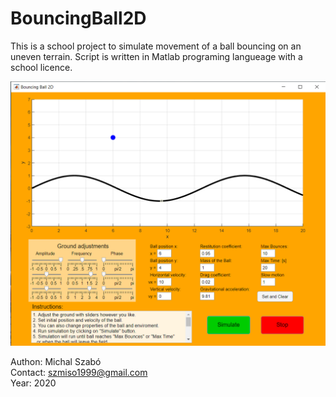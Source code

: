 # BouncingBall2D
This is a school project to simulate movement of a ball bouncing on an uneven terrain. Script is written in Matlab programing langueage with a school licence.

![](image/bouncingball.png)

Authon: Michal Szabó\
Contact: szmiso1999@gmail.com\
Year: 2020
